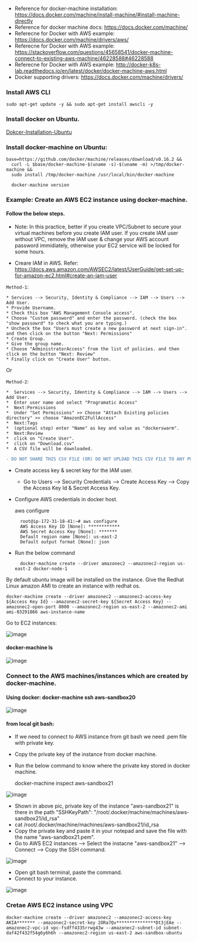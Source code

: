 
* Reference for docker-machine installation: https://docs.docker.com/machine/install-machine/#install-machine-directly
* Reference for docker machine docs: https://docs.docker.com/machine/
* Referecne for Docker with AWS example: https://docs.docker.com/machine/drivers/aws/
* Referecne for Docker with AWS example: https://stackoverflow.com/questions/45658541/docker-machine-connect-to-existing-aws-machine/46228588#46228588
* Referecne for Docker with AWS example: http://docker-k8s-lab.readthedocs.io/en/latest/docker/docker-machine-aws.html
* Docker supporting drivers: https://docs.docker.com/machine/drivers/

### Install AWS CLI

    sudo apt-get update -y && sudo apt-get install awscli -y

### Install docker on Ubuntu.

[Dokcer-Installation-Ubuntu](https://github.com/DevOpsBasicSetup/Phase-2/blob/master/Docker/DockerEngine/2.1.Dokcer-Installation-Ubuntu.md)

### Install docker-machine on Ubuntu:

    base=https://github.com/docker/machine/releases/download/v0.16.2 &&
      curl -L $base/docker-machine-$(uname -s)-$(uname -m) >/tmp/docker-machine &&
      sudo install /tmp/docker-machine /usr/local/bin/docker-machine
      
      docker-machine version
      
### Example: Create an AWS EC2 instance using docker-machine.

#### Follow the below steps.

* Note: In this practice, better if you create VPC/Subnet to secure your virtual machines before you create IAM user. If you create IAM user without VPC, remove the IAM user & change your AWS account password immidiately, otherwise your EC2 service will be locked for some hours.

* Creare IAM in AWS.  Refer: https://docs.aws.amazon.com/AWSEC2/latest/UserGuide/get-set-up-for-amazon-ec2.html#create-an-iam-user

`Method-1`:

    * Services --> Security, Identity & Compliance --> IAM --> Users --> Add User.
    * Provide Username.
    * Check this box "AWS Management Console access".
    * Choose "Custom password" and enter the password. (check the box "show passowrd" to check what you are typing.)
    * Uncheck the box "Users must create a new password at next sign-in". and then click on the button "Next: Permissions"
    * Create Group.
    * Give the group name.
    * Choose "AdministratorAccess" from the list of policies. and then click on the button "Next: Review"
    * Finally click on "Create User" button.
    
   Or
   
`Method-2`:

    *  Services --> Security, Identity & Compliance --> IAM --> Users --> Add User.
    *  Enter user name and select "Programatic Access"
    *  Next:Permissions
    *  Under "Set Permissions" >> Choose "Attach Existing policies directory" >> choose "AmazonEC2FullAccess"
    *  Next:Tags
    *  (optional step) enter "Name" as key and value as "dockerswarm".
    *  Next:Review
    *  click on "Create User".
    *  click on "Download.csv"
    *  A CSV file will be downloaded. 
    
```diff
- DO NOT SHARE THIS CSV FILE (OR) DO NOT UPLOAD THIS CSV FILE TO ANY PUBLIC PLATFORM. OTHERWISE, YOUR AWS ACCOUNT WILL BE BLOCKED
```
     
* Create access key & secret key for the IAM user.
    * Go to Users --> Security Credentials --> Create Access Key --> Copy the Access Key Id & Secret Access Key.
    
* Configure AWS credentials in docker host.

    aws configure
    
        root@ip-172-31-18-41:~# aws configure
        AWS Access Key ID [None]: ************
        AWS Secret Access Key [None]: *******
        Default region name [None]: us-east-2
        Default output format [None]: json

* Run the below command

        docker-machine create --driver amazonec2 --amazonec2-region us-east-2 docker-node-1
    
By default ubuntu image will be installed on the instance. Give the Redhat Linux amazon AMI to create an instance with redhat os.
    
    docker-machine create --driver amazonec2 --amazonec2-access-key ${Access Key Id} --amazonec2-secret-key ${Secret Access Key} --amazonec2-open-port 8000 --amazonec2-region us-east-2 --amazonec2-ami ami-03291866 aws-instance-name

Go to EC2 instances: 

![image](https://user-images.githubusercontent.com/24622526/43895229-0f2f6238-9bc4-11e8-9f96-6e4473041f9e.png)

#### docker-machine ls
    
![image](https://user-images.githubusercontent.com/24622526/43895159-ddf1d836-9bc3-11e8-8e71-ee14adc928c7.png)

### Connect to the AWS machines/instances which are created by docker-machine.

#### Using docker: docker-machine ssh aws-sandbox20

![image](https://user-images.githubusercontent.com/24622526/43895278-47288282-9bc4-11e8-80d3-41d10877c9ff.png)

#### from local git bash:

* If we need to connect to AWS instance from git bash we need .pem file with private key.
* Copy the private key of the instance from docker machine.
* Run the below command to know where the private key stored in docker machine.

    docker-machine inspect aws-sandbox21
    
![image](https://user-images.githubusercontent.com/24622526/43895396-b703c8b4-9bc4-11e8-892b-70b05073945a.png)

* Shown in above pic, private key of the instance "aws-sandbox21"  is there in the path "SSHKeyPath": "/root/.docker/machine/machines/aws-sandbox21/id_rsa"
* cat /root/.docker/machine/machines/aws-sandbox21/id_rsa
* Copy the private key and paste it in your notepad and save the file with the name "aws-sandbox21.pem".
* Go to AWS EC2 instances --> Select the instacne "aws-sandbox21" --> Connect --> Copy the SSH command.

![image](https://user-images.githubusercontent.com/24622526/43895860-352353e4-9bc6-11e8-8298-b26a759c86a3.png)

* Open git bash terminal, paste the command.
* Connect to your instance.

![image](https://user-images.githubusercontent.com/24622526/43895919-7c8f84dc-9bc6-11e8-8715-8d46902e3a1d.png)


### Cretae AWS EC2 instance using VPC

    docker-machine create --driver amazonec2 --amazonec2-access-key AKIA******* --amazonec2-secret-key 2ORa7Qv***************Dt3jEAe --amazonec2-vpc-id vpc-fsdff4335rrwg43w --amazonec2-subnet-id subnet-daf42f432f54g6y6h6h --amazonec2-region us-east-2 aws-sandbox-ubuntu
    

    
